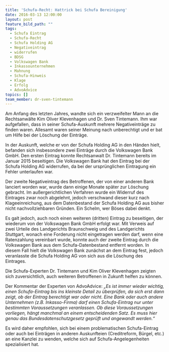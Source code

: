 ```yaml
---
title: 'Schufa-Recht: Hattrick bei Schufa Bereinigung'
date: 2016-03-13 12:00:00
layout: post
feature_bild_path: ""
tags:
  - Schufa Eintrag
  - Schufa-Recht
  - Schufa Holding AG
  - Negativeintrag
  - widerrufen
  - BDSG
  - Volkswagen Bank
  - Inkassounternehmen
  - Mahnung
  - Schufa-Hinweis
  - Klage
  - Erfolg
  - AdvoAdvice
topics: []
team_member: dr-sven-tintemann
---
```



Am Anfang des letzten Jahres, wandte sich ein verzweifelter Mann an die Rechtsanwälte Kim Oliver Klevenhagen und Dr. Sven Tintemann. Ihm war aufgefallen, dass in seiner Schufa-Auskunft mehrere Negativeinträge zu finden waren. Allesamt waren seiner Meinung nach unberechtigt und er bat um Hilfe bei der Löschung der Einträge.

In der Auskunft, welche er von der Schufa Holding AG in den Händen hielt, befanden sich insbesondere zwei Einträge durch die Volkswagen Bank GmbH. Den ersten Eintrag konnte Rechtsanwalt Dr. Tintemann bereits im Januar 2015 beseitigen. Die Volkswagen Bank hat den Eintrag bei der Schufa Holding AG widerrufen, da bei der ursprünglichen Eintragung ein Fehler unterlaufen war.

Der zweite Negativeintrag des Betroffenen, der von einer anderen Bank lanciert worden war, wurde dann einige Monate später zur Löschung gebracht. Im außergerichtlichen Verfahren wurde ein Widerruf des Eintrages zwar noch abgelehnt, jedoch verschwand dieser kurz nach Klageeinreichung, aus dem Datenbestand der Schufa Holding AG aus bisher nicht nachvollziehbaren Gründen. Ein Schelm, wer Böses dabei denkt.

Es galt jedoch, auch noch einen weiteren (dritten) Eintrag zu beseitigen, der wiederum von der Volkswagen Bank GmbH erfolgt war. Mit Verweis auf zwei Urteile des Landgerichts Braunschweig und des Landgerichts Stuttgart, wonach eine Forderung nicht eingetragen werden darf, wenn eine Ratenzahlung vereinbart wurde, konnte auch der zweite Eintrag durch die Volkswagen Bank aus dem Schufa-Datenbestand entfernt worden. In diesem Fall hielt die Volkswagen Bank zunächst an dem Eintrag fest, jedoch veranlasste die Schufa Holding AG von sich aus die Löschung des Eintrages.

Die Schufa-Experten Dr. Tintemann und Kim Oliver Klevenhagen zeigten sich zuversichtlich, auch weiteren Betroffenen in Zukunft helfen zu können.

Der Kommentar der Experten von AdvoAdvice: *„Es ist immer wieder wichtig, einen Schufa-Eintrag bis ins kleinste Detail zu überprüfen, da sich erst dann zeigt, ob der Eintrag berechtigt war oder nicht. Eine Bank oder auch andere Unternehmen (z.B. Inkasso-Firma) darf einen Schufa-Eintrag nur unter bestimmten Voraussetzungen veranlassen. Ob diese Voraussetzungen vorliegen, hängt manchmal an einem entscheidenden Satz. Es muss hier genau das Bundesdatenschutzgesetz geprüft und angewandt werden.“*

Es wird daher empfohlen, sich bei einem problematischen Schufa-Eintrag oder auch bei Einträgen in anderen Auskunfteien (Creditreform, Bürgel, etc.) an eine Kanzlei zu wenden, welche sich auf Schufa-Angelegenheiten spezialisiert hat.
